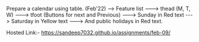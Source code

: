 Prepare a calendar using table. (Feb'22) 
--> Feature list 
---> thead (M, T, W) 
---> tfoot (Buttons for next and Previous) 
---> Sunday in Red text 
---> Saturday in Yellow text 
---> And public holidays in Red text.

Hosted Link:- https://sandeep7032.github.io/assignments/feb-09/
